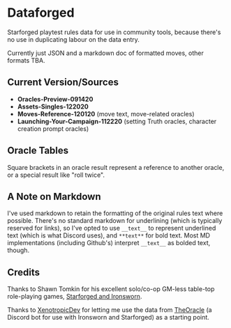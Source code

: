 # Dataforged

Starforged playtest rules data for use in community tools, because there's no use in duplicating labour on the data entry.

Currently just JSON and a markdown doc of formatted moves, other formats TBA.

## Current Version/Sources

  * **Oracles-Preview-091420**
  * **Assets-Singles-122020**
  * **Moves-Reference-120120** (move text, move-related oracles)
  * **Launching-Your-Campaign-112220** (setting Truth oracles, character creation prompt oracles)

## Oracle Tables

Square brackets in an oracle result represent a reference to another oracle, or a special result like "roll twice".

## A Note on Markdown

I've used markdown to retain the formatting of the original rules text where possible. There's no standard markdown for underlining (which is typically reserved for links), so I've opted to use `__text__` to represent underlined text (which is what Discord uses), and `**text**` for bold text. Most MD implementations (including Github's) interpret `__text__` as bolded text, though.

## Credits

Thanks to Shawn Tomkin for his excellent solo/co-op GM-less table-top role-playing games, [Starforged and Ironsworn](https://www.ironswornrpg.com/).

Thanks to [XenotropicDev](https://github.com/XenotropicDev) for letting me use the data from [TheOracle](https://github.com/XenotropicDev/TheOracle) (a Discord bot for use with Ironsworn and Starforged) as a starting point.
